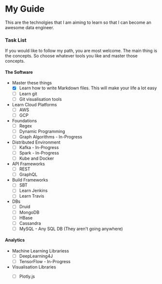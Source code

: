 # My Guide
This are the technolgies that I am aiming to learn so that I can become an awesome data engineer. 

### Task List
If you would like to follow my path, you are most welcome. The main thing is the concepts. So choose whatever tools you like and master those concepts.

#### The Software
- Master these things
    - [x] Learn how to write Markdown files. This will make your life a lot easy
    - [ ] Learn git
    - [ ] Git visualisation tools
- Learn Cloud Platforms
    - [ ] AWS
    - [ ] GCP
- Foundations
    - [ ] Regex
    - [ ] Dynamic Programming
    - [ ] Graph Algorithms - In-Progress
- Distributed Environment
    - [ ] Kafka - In-Progress
    - [ ] Spark - In-Progress
    - [ ] Kube and Docker
- API Frameworks
    - [ ] REST 
    - [ ] GraphQL
- Build Frameworks
    - [ ] SBT 
    - [ ] Learn Jenkins
    - [ ] Learn Travis
- DBs
    - [ ] Druid
    - [ ] MongoDB
    - [ ] HBase
    - [ ] Cassandra
    - [ ] MySQL - Any SQL DB (They aren't going anywhere)

#### Analytics
- Machine Learning Librariess
    - [ ] DeepLearning4J
    - [ ] TensorFlow - In-Progress
- Visualisation Libraries
    - [ ] Plotly.js
 
    
